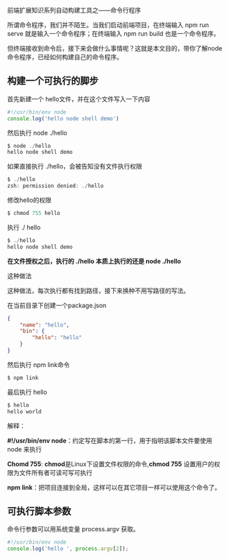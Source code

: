 前端扩展知识系列自动构建工具之——命令行程序

所谓命令程序，我们并不陌生。当我们启动前端项目，在终端输入 npm run serve 就是输入一个命令程序；在终端输入 npm run build 也是一个命令程序。

但终端接收到命令后，接下来会做什么事情呢？这就是本文目的，带你了解node命令程序，已经如何构建自己的命令程序。

## 构建一个可执行的脚步

首先新建一个 hello文件，并在这个文件写入一下内容

```js
#!/usr/bin/env node
console.log('hello node shell demo')
```

然后执行 node ./hello

```js
$ node ./hello
hello node shell demo
```

如果直接执行 ./hello，会被告知没有文件执行权限

```js
$ ./hello
zsh: permission denied: ./hello
```

修改hello的权限

```js
$ chmod 755 hello
```

执行 ./ hello

```js
$ ./hello
hello node shell demo
```

**在文件授权之后，执行的 ./hello 本质上执行的还是 node ./hello**

这种做法

这种做法，每次执行都有找到路径，接下来换种不用写路径的写法。

在当前目录下创建一个package.json

```json
{
    "name": "hello",
    "bin": {
        "hello": "hello"
    }
}
```

然后执行 npm link命令

```js
$ npm link
```

最后执行 hello

```js
$ hello
hello world
```

解释：

**#!/usr/bin/env node**：约定写在脚本的第一行，用于指明该脚本文件要使用 node 来执行

**Chomd 755**: **chmod**是Linux下设置文件权限的命令,**chmod 755** 设置用户的权限为文件所有者可读可写可执行

**npm link**：把项目连接到全局，这样可以在其它项目一样可以使用这个命令了。

## 可执行脚本参数

命令行参数可以用系统变量 process.argv 获取。

```js
#!/usr/bin/env node
console.log('hello ', process.argv[2]);
```



